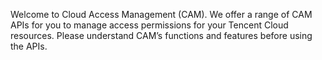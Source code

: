 ﻿Welcome to Cloud Access Management (CAM). We offer a range of CAM APIs for you to manage access permissions for your Tencent Cloud resources. Please understand CAM’s functions and features before using the APIs.
